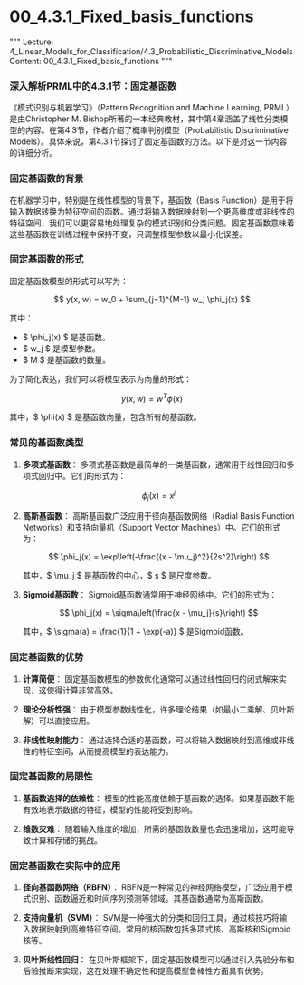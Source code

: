 # 00_4.3.1_Fixed_basis_functions

"""
Lecture: 4_Linear_Models_for_Classification/4.3_Probabilistic_Discriminative_Models
Content: 00_4.3.1_Fixed_basis_functions
"""

### 深入解析PRML中的4.3.1节：固定基函数

《模式识别与机器学习》（Pattern Recognition and Machine Learning, PRML）是由Christopher M. Bishop所著的一本经典教材，其中第4章涵盖了线性分类模型的内容。在第4.3节，作者介绍了概率判别模型（Probabilistic Discriminative Models）。具体来说，第4.3.1节探讨了固定基函数的方法。以下是对这一节内容的详细分析。

### 固定基函数的背景

在机器学习中，特别是在线性模型的背景下，基函数（Basis Function）是用于将输入数据转换为特征空间的函数。通过将输入数据映射到一个更高维度或非线性的特征空间，我们可以更容易地处理复杂的模式识别和分类问题。固定基函数意味着这些基函数在训练过程中保持不变，只调整模型参数以最小化误差。

### 固定基函数的形式

固定基函数模型的形式可以写为：

$$ y(x, w) = w_0 + \sum_{j=1}^{M-1} w_j \phi_j(x) $$

其中：
- $ \phi_j(x) $ 是基函数。
- $ w_j $ 是模型参数。
- $ M $ 是基函数的数量。

为了简化表达，我们可以将模型表示为向量的形式：

$$ y(x, w) = w^T \phi(x) $$

其中，$ \phi(x) $ 是基函数向量，包含所有的基函数。

### 常见的基函数类型

1. **多项式基函数**：
   多项式基函数是最简单的一类基函数，通常用于线性回归和多项式回归中。它们的形式为：
   
   $$ \phi_j(x) = x^j $$

2. **高斯基函数**：
   高斯基函数广泛应用于径向基函数网络（Radial Basis Function Networks）和支持向量机（Support Vector Machines）中。它们的形式为：
   
   $$ \phi_j(x) = \exp\left(-\frac{(x - \mu_j)^2}{2s^2}\right) $$
   
   其中，$ \mu_j $ 是基函数的中心，$ s $ 是尺度参数。

3. **Sigmoid基函数**：
   Sigmoid基函数通常用于神经网络中。它们的形式为：
   
   $$ \phi_j(x) = \sigma\left(\frac{x - \mu_j}{s}\right) $$
   
   其中，$ \sigma(a) = \frac{1}{1 + \exp(-a)} $ 是Sigmoid函数。

### 固定基函数的优势

1. **计算简便**：
   固定基函数模型的参数优化通常可以通过线性回归的闭式解来实现，这使得计算非常高效。

2. **理论分析性强**：
   由于模型参数线性化，许多理论结果（如最小二乘解、贝叶斯解）可以直接应用。

3. **非线性映射能力**：
   通过选择合适的基函数，可以将输入数据映射到高维或非线性的特征空间，从而提高模型的表达能力。

### 固定基函数的局限性

1. **基函数选择的依赖性**：
   模型的性能高度依赖于基函数的选择。如果基函数不能有效地表示数据的特征，模型的性能将受到影响。

2. **维数灾难**：
   随着输入维度的增加，所需的基函数数量也会迅速增加，这可能导致计算和存储的挑战。

### 固定基函数在实际中的应用

1. **径向基函数网络（RBFN）**：
   RBFN是一种常见的神经网络模型，广泛应用于模式识别、函数逼近和时间序列预测等领域。其基函数通常为高斯函数。

2. **支持向量机（SVM）**：
   SVM是一种强大的分类和回归工具，通过核技巧将输入数据映射到高维特征空间。常用的核函数包括多项式核、高斯核和Sigmoid核等。

3. **贝叶斯线性回归**：
   在贝叶斯框架下，固定基函数模型可以通过引入先验分布和后验推断来实现，这在处理不确定性和提高模型鲁棒性方面具有优势。
